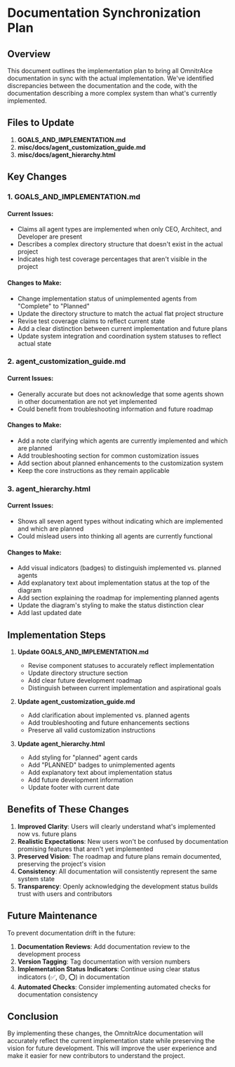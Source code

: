 # Documentation Synchronization Plan

## Overview

This document outlines the implementation plan to bring all OmnitrAIce documentation in sync with the actual implementation. We've identified discrepancies between the documentation and the code, with the documentation describing a more complex system than what's currently implemented.

## Files to Update

1. **GOALS_AND_IMPLEMENTATION.md**
2. **misc/docs/agent_customization_guide.md**
3. **misc/docs/agent_hierarchy.html**

## Key Changes

### 1. GOALS_AND_IMPLEMENTATION.md

#### Current Issues:
- Claims all agent types are implemented when only CEO, Architect, and Developer are present
- Describes a complex directory structure that doesn't exist in the actual project
- Indicates high test coverage percentages that aren't visible in the project

#### Changes to Make:
- Change implementation status of unimplemented agents from "Complete" to "Planned"
- Update the directory structure to match the actual flat project structure
- Revise test coverage claims to reflect current state
- Add a clear distinction between current implementation and future plans
- Update system integration and coordination system statuses to reflect actual state

### 2. agent_customization_guide.md

#### Current Issues:
- Generally accurate but does not acknowledge that some agents shown in other documentation are not yet implemented
- Could benefit from troubleshooting information and future roadmap

#### Changes to Make:
- Add a note clarifying which agents are currently implemented and which are planned
- Add troubleshooting section for common customization issues
- Add section about planned enhancements to the customization system
- Keep the core instructions as they remain applicable

### 3. agent_hierarchy.html

#### Current Issues:
- Shows all seven agent types without indicating which are implemented and which are planned
- Could mislead users into thinking all agents are currently functional

#### Changes to Make:
- Add visual indicators (badges) to distinguish implemented vs. planned agents
- Add explanatory text about implementation status at the top of the diagram
- Add section explaining the roadmap for implementing planned agents
- Update the diagram's styling to make the status distinction clear
- Add last updated date

## Implementation Steps

1. **Update GOALS_AND_IMPLEMENTATION.md**
   - Revise component statuses to accurately reflect implementation
   - Update directory structure section
   - Add clear future development roadmap
   - Distinguish between current implementation and aspirational goals

2. **Update agent_customization_guide.md**
   - Add clarification about implemented vs. planned agents
   - Add troubleshooting and future enhancements sections
   - Preserve all valid customization instructions

3. **Update agent_hierarchy.html**
   - Add styling for "planned" agent cards
   - Add "PLANNED" badges to unimplemented agents
   - Add explanatory text about implementation status
   - Add future development information
   - Update footer with current date

## Benefits of These Changes

1. **Improved Clarity**: Users will clearly understand what's implemented now vs. future plans
2. **Realistic Expectations**: New users won't be confused by documentation promising features that aren't yet implemented
3. **Preserved Vision**: The roadmap and future plans remain documented, preserving the project's vision
4. **Consistency**: All documentation will consistently represent the same system state
5. **Transparency**: Openly acknowledging the development status builds trust with users and contributors

## Future Maintenance

To prevent documentation drift in the future:

1. **Documentation Reviews**: Add documentation review to the development process
2. **Version Tagging**: Tag documentation with version numbers
3. **Implementation Status Indicators**: Continue using clear status indicators (✅, 🟡, ⭕) in documentation
4. **Automated Checks**: Consider implementing automated checks for documentation consistency

## Conclusion

By implementing these changes, the OmnitrAIce documentation will accurately reflect the current implementation state while preserving the vision for future development. This will improve the user experience and make it easier for new contributors to understand the project.